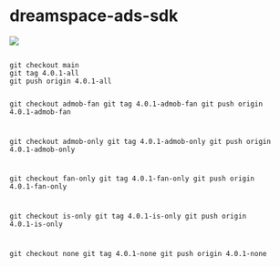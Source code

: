# dreamspace-ads-sdk

[![](https://jitpack.io/v/dream-space/dreamspace-ads-sdk.svg)](https://jitpack.io/#dream-space/dreamspace-ads-sdk)

<code>
git checkout main
git tag 4.0.1-all
git push origin 4.0.1-all

git checkout admob-fan
git tag 4.0.1-admob-fan
git push origin 4.0.1-admob-fan

git checkout admob-only
git tag 4.0.1-admob-only
git push origin 4.0.1-admob-only

git checkout fan-only
git tag 4.0.1-fan-only
git push origin 4.0.1-fan-only

git checkout is-only
git tag 4.0.1-is-only
git push origin 4.0.1-is-only

git checkout none
git tag 4.0.1-none
git push origin 4.0.1-none

</code>
